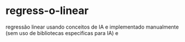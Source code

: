# regress-o-linear
regressão linear usando conceitos de IA e implementado manualmente (sem uso de bibliotecas especificas para IA) e 
